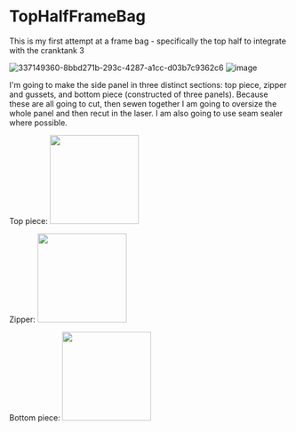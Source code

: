 # TopHalfFrameBag
This is my first attempt at a frame bag - specifically the top half to integrate with the cranktank 3

![337149360-8bbd271b-293c-4287-a1cc-d03b7c9362c6](https://github.com/miniluigi/TopHalfFrameBag/assets/45057973/ffd99917-4628-4551-8196-81a84d8c0ce8|width=100)
![image](https://github.com/miniluigi/TopHalfFrameBag/assets/45057973/eec294de-8e16-4d1b-9b8c-391f98078801|width=50)

I'm going to make the side panel in three distinct sections: top piece, zipper and gussets, and bottom piece (constructed of three panels). Because these are all going to cut, then sewen together I am going to oversize the whole panel and then recut in the laser.
I am also going to use seam sealer where possible. 

Top piece: <img src="https://github.com/miniluigi/TopHalfFrameBag/assets/45057973/fc01b7b7-eb75-4396-ad1e-b3732044e7c2" width="160" >

Zipper: <img src="https://github.com/miniluigi/TopHalfFrameBag/assets/45057973/fdb8cab2-6916-4840-9382-a2195c0c1cfe" width="160" >

Bottom piece:  <img src="https://github.com/miniluigi/TopHalfFrameBag/assets/45057973/1444d530-1d85-4166-8a31-ea35d80225b4" width="160" >


